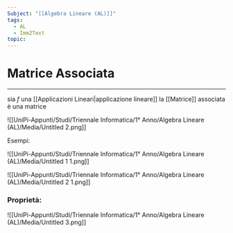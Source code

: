 ```yaml
---
Subject: "[[Algebra Lineare (AL)]]"
tags:
  - AL
  - Imm2Text
topic:
---
```


# Matrice Associata
---
sia $f$  una [[Applicazioni Lineari|applicazione lineare]] la [[Matrice]] associata è una matrice

![[UniPi-Appunti/Studi/Triennale Informatica/1° Anno/Algebra Lineare (AL)/Media/Untitled 2.png]]

Esempi:

![[UniPi-Appunti/Studi/Triennale Informatica/1° Anno/Algebra Lineare (AL)/Media/Untitled 1 1.png]]

![[UniPi-Appunti/Studi/Triennale Informatica/1° Anno/Algebra Lineare (AL)/Media/Untitled 2 1.png]]

### Proprietà:

![[UniPi-Appunti/Studi/Triennale Informatica/1° Anno/Algebra Lineare (AL)/Media/Untitled 3.png]]
